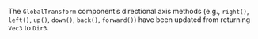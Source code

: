 
The `GlobalTransform` component’s directional axis methods (e.g., `right()`, `left()`, `up()`, `down()`, `back()`, `forward()`) have been updated from returning `Vec3` to `Dir3`.
